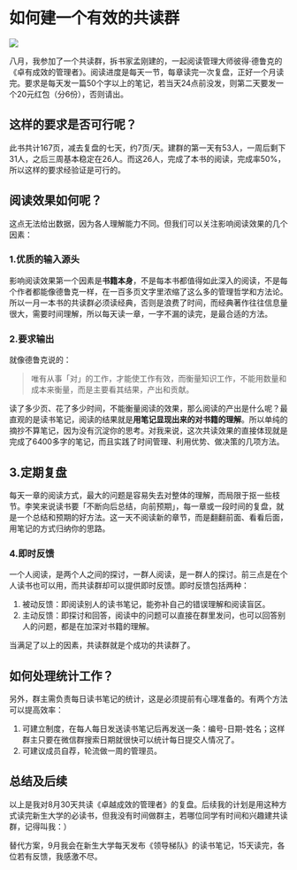 # 如何建一个有效的共读群

![](http://upload-images.jianshu.io/upload_images/1374028-1523f96392e8b2a9.jpg?imageMogr2/auto-orient/strip%7CimageView2/2/w/1240)

八月，我参加了一个共读群，拆书家孟刚建的，一起阅读管理大师彼得·德鲁克的《卓有成效的管理者》。阅读进度是每天一节，每章读完一次复盘，正好一个月读完。要求是每天发一篇50个字以上的笔记，若当天24点前没发，则第二天要发一个20元红包（分6份），否则请出。

## 这样的要求是否可行呢？

此书共计167页，减去复盘的七天，约7页/天。建群的第一天有53人，一周后剩下31人，之后三周基本稳定在26人。而这26人，完成了本书的阅读，完成率50%，所以这样的要求经验证是可行的。

## 阅读效果如何呢？

这点无法给出数据，因为各人理解能力不同。但我们可以关注影响阅读效果的几个因素：

### 1.优质的输入源头

影响阅读效果第一个因素是**书籍本身**，不是每本书都值得如此深入的阅读，不是每个作者都能像德鲁克一样，在一百多页文字里浓缩了这么多的管理哲学和方法论。所以一月一本书的共读群必须读经典，否则是浪费了时间，而经典著作往往信息量很大，需要时间理解，所以每天读一章，一字不漏的读完，是最合适的方法。

### 2.要求输出

就像德鲁克说的：

> 唯有从事「对」的工作，才能使工作有效，而衡量知识工作，不能用数量和成本来衡量，而是主要看其结果，产出和贡献。

读了多少页、花了多少时间，不能衡量阅读的效果，那么阅读的产出是什么呢？最直观的是读书笔记，阅读的结果就是**用笔记显现出来的对书籍的理解**。所以单纯的摘抄不算笔记，因为没有沉淀你的思考。对我来说，这次共读效果的直接体现就是完成了6400多字的笔记，而且实践了时间管理、利用优势、做决策的几项方法。

## 3.定期复盘

每天一章的阅读方式，最大的问题是容易失去对整体的理解，而局限于抠一些枝节。李笑来说读书要「不断向后总结，向前预期」，每一章或一段时间的复盘，就是一个总结和预期的好方法。这一天不阅读新的章节，而是翻翻前面、看看后面，用笔记的方式归纳你的思路。

### 4.即时反馈

一个人阅读，是两个人之间的探讨，一群人阅读，是一群人的探讨。前三点是在个人读书也可以用，而共读群却可以提供即时反馈。即时反馈包括两种：

1. 被动反馈：即阅读别人的读书笔记，能弥补自己的错误理解和阅读盲区。
2. 主动反馈：即探讨和回答，阅读中的问题可以直接在群里发问，也可以回答别人的问题，都是在加深对书籍的理解。

当满足了以上的因素，共读群就是个成功的共读群了。

## 如何处理统计工作？

另外，群主需负责每日读书笔记的统计，这是必须提前有心理准备的。有两个方法可以提高效率：

1. 可建立制度，在每人每日发送读书笔记后再发送一条：编号-日期-姓名；这样群主只要在微信群搜索日期就很快可以统计每日提交人情况了。
2. 可建议成员自荐，轮流做一周的管理员。

## 总结及后续

以上是我对8月30天共读《卓越成效的管理者》的复盘。后续我的计划是用这种方式读完新生大学的必读书，但我没有时间做群主，若哪位同学有时间和兴趣建共读群，记得叫我：）

替代方案，9月我会在新生大学每天发布《领导梯队》的读书笔记，15天读完，各位若有反馈，我感激不尽。
